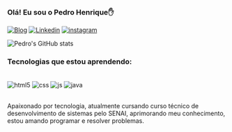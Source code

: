  
 ### Olá! Eu sou o Pedro Henrique✋

 [![Blog](https://img.shields.io/badge/Facebook-1877F2?style=for-the-badge&logo=facebook&logoColor=white)](https://github.com/PedroHenrique2904/PedroHenrique2904)
 [![Linkedin](https://img.shields.io/badge/LinkedIn-0077B5?style=for-the-badge&logo=linkedin&logoColor=white)](https://github.com/PedroHenrique2904/PedroHenrique2904)
 [![instagram](https://img.shields.io/badge/Instagram-E4405F?style=for-the-badge&logo=instagram&logoColor=white)](https://github.com/PedroHenrique2904/PedroHenrique2904)

 ![Pedro's GitHub stats](https://github-readme-stats.vercel.app/api?username=PedroHenrique2904&show_icons=true&theme=dracula)

 ### Tecnologias que estou aprendendo:

 <div style="display: inline_block"><br/>
    <img align="center" alt="html5" src="https://img.shields.io/badge/HTML5-E34F26?style=for-the-badge&logo=html5&logoColor=white" />
    <img align="center" alt="css" src="https://img.shields.io/badge/CSS-239120?&style=for-the-badge&logo=css3&logoColor=white" />
    <img align="center" alt="js" src="https://img.shields.io/badge/JavaScript-F7DF1E?style=for-the-badge&logo=javascript&logoColor=black" />
    <img align="center" alt="java" src="https://img.shields.io/badge/Java-ED8B00?style=for-the-badge&logo=openjdk&logoColor=white" />
 </div><br/>

Apaixonado por tecnologia, atualmente cursando curso técnico de desenvolvimento de sistemas pelo SENAI, aprimorando meu conhecimento, estou amando programar e resolver problemas.
